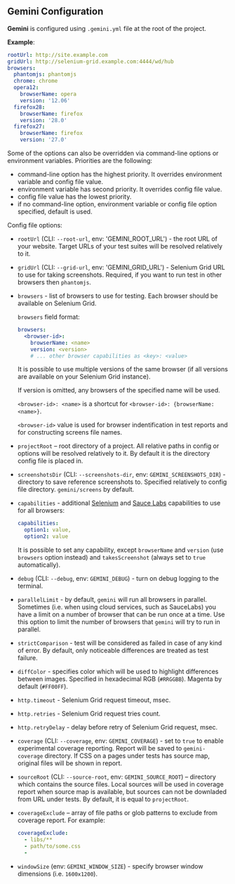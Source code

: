 ## Gemini Configuration

**Gemini** is configured using `.gemini.yml` file at the root of the project.

**Example**:

```yaml
rootUrl: http://site.example.com
gridUrl: http://selenium-grid.example.com:4444/wd/hub
browsers:
  phantomjs: phantomjs
  chrome: chrome
  opera12:
    browserName: opera
    version: '12.06'
  firefox28:
    browserName: firefox
    version: '28.0'
  firefox27:
    browserName: firefox
    version: '27.0'
```

Some of the options can also be overridden via command-line options or environment variables.
Priorities are the following:

* command-line option has the highest priority. It overrides environment variable
  and config file value.
* environment variable has second priority. It overrides config file value.
* config file value has the lowest priority.
* if no command-line option, environment variable or config file option specified, default is
  used.

Config file options:

* `rootUrl` (CLI: `--root-url`, env: 'GEMINI_ROOT_URL') - the root URL of your website. Target URLs of 
  your test suites will be resolved relatively to it.
* `gridUrl` (CLI: `--grid-url`, env: 'GEMINI_GRID_URL') - Selenium Grid URL to use for taking 
   screenshots. Required, if you want to run test in other browsers then `phantomjs`.
* `browsers` - list of browsers to use for testing. Each browser should be available
on Selenium Grid.

    `browsers` field format:

    ```yaml
    browsers:
      <browser-id>:
        browserName: <name>
        version: <version>
        # ... other browser capabilities as <key>: <value>
    ```

    It is possible to use multiple versions of the same browser (if all versions are
    available on your Selenium Grid instance).

    If version is omitted, any browsers of the specified name will be used.

    `<browser-id>: <name>` is a shortcut for `<browser-id>: {browserName: <name>}`.

    `<browser-id>` value is used for browser indentification in test reports and for
    constructing screens file names.

* `projectRoot` – root directory of a project. All relative paths in config or options
  will be resolved relatively to it. By default it is the directory config file is placed
  in.
* `screenshotsDir` (CLI: `--screenshots-dir`, env: `GEMINI_SCREENSHOTS_DIR`) - directory
  to save reference screenshots to. Specified relatively to config file directory.
  `gemini/screens` by default.
* `capabilities` - additional [Selenium](http://code.google.com/p/selenium/wiki/DesiredCapabilities) and [Sauce Labs](https://saucelabs.com/docs/additional-config) capabilities to use for all browsers:

  ```yaml
  capabilities:
    option1: value,
    option2: value
  ```

  It is possible to set any capability, except `browserName` and `version` (use
  `browsers` option instead) and `takesScreenshot` (always set to `true`
  automatically).

* `debug` (CLI: `--debug`, env: `GEMINI_DEBUG`) - turn on debug logging to the terminal.
* `parallelLimit` - by default, `gemini` will run all browsers in parallel.
  Sometimes (i.e. when using cloud services, such as SauceLabs) you have a
  limit on a number of browser that can be run once at a time. Use this
  option to limit the number of browsers that `gemini` will try to run in
  parallel.
* `strictComparison` - test will be considered as failed in case of any kind of error. By default, only noticeable differences are treated
as test failure.
* `diffColor` - specifies color which will be used to highlight differences
  between images. Specified in hexadecimal RGB (`#RRGGBB`). Magenta by default
  (`#FF00FF`).
* `http.timeout` - Selenium Grid request timeout, msec.
* `http.retries` - Selenium Grid request tries count.
* `http.retryDelay` - delay before retry of Selenium Grid request, msec.
* `coverage` (CLI: `--coverage`, env: `GEMINI_COVERAGE`) - set to `true` to enable experimental 
   coverage reporting. Report will be saved to `gemini-coverage` directory. If CSS on a pages under
   tests has source map, original files will be shown in report.
* `sourceRoot` (CLI: `--source-root`, env: `GEMINI_SOURCE_ROOT`) – directory which contains the source files.
  Local sources will be used in coverage report when source map is available, but sources can not be downladed
  from URL under tests. By default, it is equal to `projectRoot`.
* `coverageExclude` – array of file paths or glob patterns to exclude from coverage report. For example:
  
  ```yaml
  coverageExclude:
    - libs/**
    - path/to/some.css
    - 
  ```
* `windowSize` (env: `GEMINI_WINDOW_SIZE`) - specify browser window dimensions (i.e. `1600x1200`).
